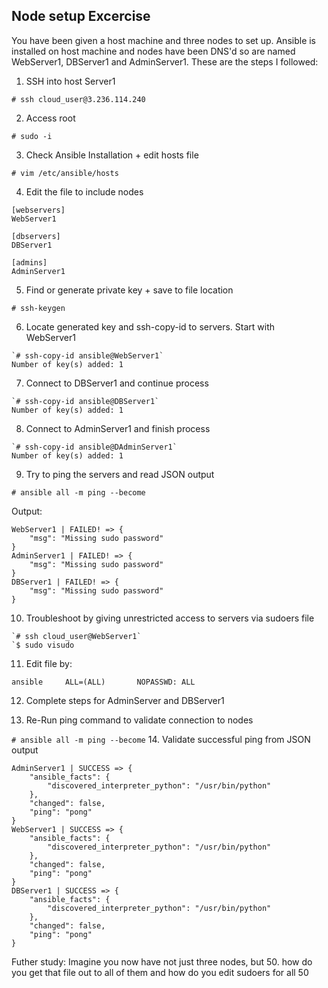 ## Node setup Excercise

You have been given a host machine and three nodes to set up. Ansible is installed on host machine and nodes have been DNS'd so are named WebServer1, DBServer1 and AdminServer1.
These are the steps I followed:

1. SSH into host Server1

`# ssh cloud_user@3.236.114.240`

2. Access root

`# sudo -i`

3. Check Ansible Installation + edit hosts file 

`# vim /etc/ansible/hosts`

4. Edit the file to include nodes 
```
[webservers]
WebServer1

[dbservers]
DBServer1

[admins]
AdminServer1
```
5. Find or generate private key + save to file location

`# ssh-keygen`

6. Locate generated key and ssh-copy-id to servers. Start with WebServer1
```
`# ssh-copy-id ansible@WebServer1`
Number of key(s) added: 1
```
7. Connect to DBServer1 and continue process
```
`# ssh-copy-id ansible@DBServer1`
Number of key(s) added: 1
```
8. Connect to AdminServer1 and finish process
```
`# ssh-copy-id ansible@DAdminServer1`
Number of key(s) added: 1
```
9. Try to ping the servers and read JSON output

`# ansible all -m ping --become`

Output: 
```
WebServer1 | FAILED! => {
    "msg": "Missing sudo password"
}
AdminServer1 | FAILED! => {
    "msg": "Missing sudo password"
}
DBServer1 | FAILED! => {
    "msg": "Missing sudo password"
}
```
10. Troubleshoot by giving unrestricted access to servers via sudoers file
```
`# ssh cloud_user@WebServer1`
`$ sudo visudo
```
11. Edit file by:
```
ansible		ALL=(ALL)		NOPASSWD: ALL
```
12. Complete steps for AdminServer and DBServer1

13. Re-Run ping command to validate connection to nodes

`# ansible all -m ping --become`
14. Validate successful ping from JSON output
```
AdminServer1 | SUCCESS => {
    "ansible_facts": {
        "discovered_interpreter_python": "/usr/bin/python"
    },
    "changed": false,
    "ping": "pong"
}
WebServer1 | SUCCESS => {
    "ansible_facts": {
        "discovered_interpreter_python": "/usr/bin/python"
    },
    "changed": false,
    "ping": "pong"
}
DBServer1 | SUCCESS => {
    "ansible_facts": {
        "discovered_interpreter_python": "/usr/bin/python"
    },
    "changed": false,
    "ping": "pong"
}
```

Futher study: Imagine you now have not just three nodes, but 50. how do you get that file out to all of them and how do you edit sudoers for all 50
